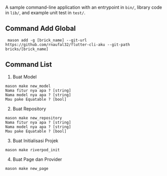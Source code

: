 A sample command-line application with an entrypoint in `bin/`, library code
in `lib/`, and example unit test in `test/`.


## Command Add Global

```
 mason add -g [brick_name] --git-url https://github.com/rnaufal32/flutter-cli-aku --git-path bricks/[brick_name]
```

## Command List

1. Buat Model
```
mason make new_model
Nama fitur nya apa ? [string]
Nama model nya apa ? [string]
Mau pake Equatable ? [bool]
```

2. Buat Repository
```
mason make new_repository
Nama fitur nya apa ? [string]
Nama model nya apa ? [string]
Mau pake Equatable ? [bool]
```

3. Buat Initialisasi Projek
```
mason make riverpod_init
```

4. Buat Page dan Provider
```
mason make new_page
```